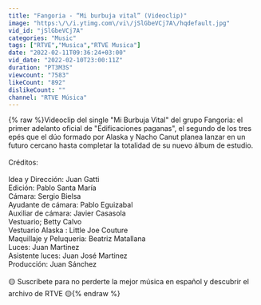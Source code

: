 ```yaml
---
title: "Fangoria - “Mi burbuja vital” (Videoclip)"
image: "https:\/\/i.ytimg.com\/vi\/jSlGbeVCj7A\/hqdefault.jpg"
vid_id: "jSlGbeVCj7A"
categories: "Music"
tags: ["RTVE","Musica","RTVE Musica"]
date: "2022-02-11T09:36:24+03:00"
vid_date: "2022-02-10T23:00:11Z"
duration: "PT3M3S"
viewcount: "7583"
likeCount: "892"
dislikeCount: ""
channel: "RTVE Música"
---
```

{% raw %}Videoclip del single &quot;Mi Burbuja Vital&quot; del grupo Fangoria: el primer adelanto oficial de &quot;Edificaciones paganas&quot;, el segundo de los tres epés que el dúo formado por Alaska y Nacho Canut planea lanzar en un futuro cercano hasta completar la totalidad de su nuevo álbum de estudio.<br /><br />Créditos:<br /><br />Idea y Dirección: Juan Gatti<br />Edición: Pablo Santa María<br />Cámara: Sergio Bielsa<br />Ayudante de cámara: Pablo Eguizabal<br />Auxiliar de cámara: Javier Casasola<br />Vestuario; Betty Calvo<br />Vestuario Alaska : Little Joe Couture<br />Maquillaje y Peluqueria: Beatriz Matallana<br />Luces: Juan Martinez<br />Asistente luces: Juan José Martinez<br />Producción: Juan Sánchez<br /> <br />🟡 Suscríbete para no perderte la mejor música en español y descubrir el archivo de RTVE 🟡{% endraw %}
